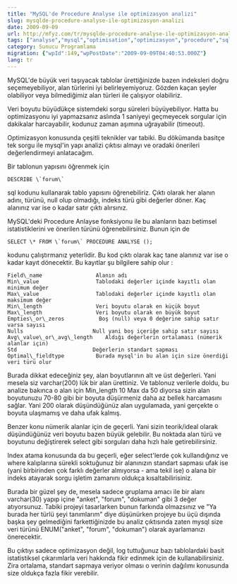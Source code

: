 ```yaml
---
title: "MySQL'de Procedure Analyse ile optimizasyon analizi"
slug: mysqlde-procedure-analyse-ile-optimizasyon-analizi
date: 2009-09-09
url: http://mfyz.com/tr/mysqlde-procedure-analyse-ile-optimizasyon-analizi/
tags: ["analyse","mysql","optimisation","optimizasyon","procedure","sql","Sunucu Programlama"]
category: Sunucu Programlama
migration: {"wpId":149,"wpPostDate":"2009-09-09T04:40:53.000Z"}
lang: tr
---
```


MySQL'de büyük veri taşıyacak tablolar ürettiğinizde bazen indeksleri doğru seçemeyebiliyor, alan türlerini iyi belirleyemiyoruz. Gözden kaçan şeyler olabiliyor veya bilmediğimiz alan türleri ile çalışıyor olabiliriz.

Veri boyutu büyüdükçe sistemdeki sorgu süreleri büyüyebiliyor. Hatta bu optimizasyonu iyi yapmazsanız aslında 1 saniyeyi geçmeyecek sorgular için dakikalar harcayabilir, kodunuz zaman aşımına uğrayabilir (timeout).

Optimizasyon konusunda çeşitli teknikler var tabiki. Bu dökümanda basitçe tek sorgu ile mysql'in yapı analizi çıktısı almayı ve oradaki önerileri değerlendirmeyi anlatacağım.

Bir tablonun yapısını öğrenmek için

```
DESCRIBE \`forum\`

```

sql kodunu kullanarak tablo yapısını öğrenebiliriz. Çıktı olarak her alanın adını, türünü, null olup olmadığı, indeks türü gibi değerler döner. Kaç alanınız var ise o kadar satır çıktı alırsınız.

MySQL'deki Procedure Anlayse fonksiyonu ile bu alanların bazı betimsel istatistiklerini ve önerilen türünü öğrenebilirsiniz. Bunun için de

```
SELECT \* FROM \`forum\` PROCEDURE ANALYSE ();

```

kodunu çalıştırmanız yeterlidir. Bu kod çıktı olarak kaç tane alanınız var ise o kadar kayıt dönecektir. Bu kayıtlar şu bilgilere sahip olur :

```
Field\_name                 Alanın adı
Min\_value                  Tablodaki değerler içinde kayıtlı olan minimum değer
Max\_value                  Tablodaki değerler içinde kayıtlı olan maksimum değer
Min\_length                 Veri boyutu olarak en küçük boyut
Max\_length                 Veri boyutu olarak en büyük boyut
Empties\_or\_zeros           Boş (null) veya 0 değerine sahip satır varsa sayısı
Nulls                      Null yani boş içeriğe sahip satır sayısı
Avg\_value\_or\_avg\_length    Aldığı değerlerin ortalaması (nümerik alanlar için)
Std                        Değerlerin standart sapması
Optimal\_fieldtype          Burada mysql'in bu alan için size önerdiği veri türü olur 

```

Burada dikkat edeceğiniz şey, alan boyutlarının alt ve üst değerleri. Yani mesela siz varchar(200) lük bir alan ürettiniz. Ve tablonuz verilerle doldu, bu analize bakınca o alan için Min\_length 10 Max da 50 diyorsa sizin alan boyutunuzu 70-80 gibi bir boyuta düşürmeniz daha az bellek harcamasını sağlar. Yani 200 olarak düşündüğünüz alan uygulamada, yani gerçekte o boyuta ulaşmamış ve daha ufak kalmış.

Benzer konu nümerik alanlar için de geçerli. Yani sizin teorik/ideal olarak düşündüğünüz veri boyutu bazen büyük gelebilir. Bu noktada alan türü ve boyutunu değiştirerek select gibi sorguları daha hızlı hale getirebilirsiniz.

Index atama konusunda da bu geçerli, eğer select'lerde çok kullandığınız ve where kalıplarına sürekli soktuğunuz bir alanınızın standart sapması ufak ise (yani birbirinden çok farklı değerler almıyorsa - ama tekil ise) o alana bir indeks atayarak sorgu işletim zamanını oldukça kısaltabilirisiniz.

Burada bir güzel şey de, mesela sadece gruplama amacı ile bir alanı varchar(30) yapıp içine "anket", "forum", "dokuman" gibi 3 değer atıyorsunuz. Tabiki projeyi tasarlarken bunun farkında olmazsınız ve "Ya burada her türlü şeyi tanımlarım" diye düşünürken projeye bu üçü dışında başka şey gelmediğini farkettiğinizde bu analiz çıktısında zaten mysql size veri türünü ENUM("anket", "forum", "dokuman") olarak ayarlamanızı önerecektir.

Bu çıktıyı sadece optimizasyon değil, log tuttuğunuz bazı tablolardaki basit istatistiksel çıkarımlarla veri hakkında fikir edinmek için de kullanabilirsiniz. Zira ortalama, standart sapmaya veriyor olması o verinin dağılımı konusunda size oldukça fazla fikir verebilir.